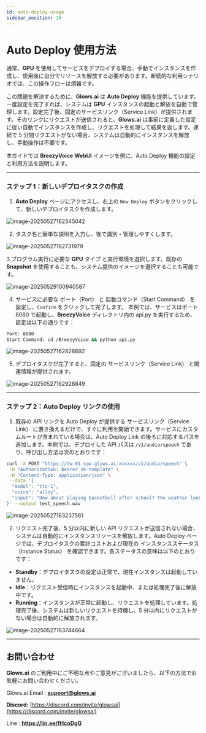 ```yaml
---
id: auto-deploy-usage
sidebar_position: 16
---
```


# Auto Deploy 使用方法

通常、**GPU** を使用してサービスをデプロイする場合、手動でインスタンスを作成し、使用後に自分でリソースを解放する必要があります。断続的な利用シナリオでは、この操作フローは煩雑です。

この問題を解決するために、**Glows.ai** は **Auto Deploy** 機能を提供しています。一度設定を完了すれば、システムは **GPU** インスタンスの起動と解放を自動で管理します。設定完了後、固定のサービスリンク（Service Link）が提供されます。そのリンクにリクエストが送信されると、**Glows.ai** は事前に定義した設定に従い自動でインスタンスを作成し、リクエストを処理して結果を返します。連続で 5 分間リクエストがない場合、システムは自動的にインスタンスを解放し、手動操作は不要です。

本ガイドでは **BreezyVoice WebUI** イメージを例に、Auto Deploy 機能の設定と利用方法を説明します。

---

### ステップ 1：新しいデプロイタスクの作成

1. **Auto Deploy** ページにアクセスし、右上の `New Deploy` ボタンをクリックして、新しいデプロイタスクを作成します。

![image-20250527162345042](../../../../../docs/docs-images/p13/14.png)

2. タスク名と簡単な説明を入力し、後で識別・管理しやすくします。

![image-20250527162731979](../../../../../docs/docs-images/p13/15.png)

3.プログラム実行に必要な **GPU** タイプ と実行環境を選択します。既存の **Snapshot** を使用することも、システム提供のイメージを選択することも可能です。

![image-20250529100940587](../../../../../docs/docs-images/p13/20.png)

4. サービスに必要な ポート（Port） と 起動コマンド（Start Command） を設定し、`Confirm` をクリックして完了します。
本例では、サービスはポート 8080 で起動し、**BreezyVoice** ディレクトリ内の api.py を実行するため、設定は以下の通りです：

```bash
Port: 8080
Start Command: cd /BreezyVoice && python api.py
```

![image-20250527162828692](../../../../../docs/docs-images/p13/16.png)

5. デプロイタスクが完了すると、固定の サービスリンク（Service Link） と関連情報が提供されます。

![image-20250527162928849](../../../../../docs/docs-images/p13/17.png)

---

### ステップ 2：Auto Deploy リンクの使用

1. 既存の API リンクを Auto Deploy が提供する サービスリンク（Service Link） に置き換えるだけで、すぐに利用を開始できます。サービスにカスタムルートが含まれている場合は、Auto Deploy Link の後ろに対応するパスを追加します。本例では、デプロイした API パスは `/v1/audio/speech` であり、呼び出し方法は次のとおりです：

```bash
curl -X POST "https://tw-01.sgw.glows.ai:xxxxxx/v1/audio/speech" \
 -H "Authorization: Bearer sk-template" \
 -H "Content-Type: application/json" \
 --data '{
  "model": "tts-1",
  "voice": "alloy",
  "input": "How about playing basketball after school? The weather looks great today."
}' --output test_speech.wav
```

![image-20250527163237581](../../../../../docs/docs-images/p13/18.png)

2. リクエスト完了後、5 分以内に新しい API リクエストが送信されない場合、システムは自動的にインスタンスリソースを解放します。Auto Deploy ページでは、デプロイタスクの累計コストおよび現在の インスタンスステータス（Instance Status） を確認できます。各ステータスの意味は以下のとおりです：

- **Standby**：デプロイタスクの設定は正常で、現在インスタンスは起動していません。
- **Idle**：リクエスト受信時にインスタンスを起動中、または処理完了後に解放中です。
- **Running**：インスタンスが正常に起動し、リクエストを処理しています。処理完了後、システムは新しいリクエストを待機し、5 分以内にリクエストがない場合は自動的に解放されます。

![image-20250527163744664](../../../../../docs/docs-images/p13/19.png)

---

## お問い合わせ

**Glows.ai** のご利用中にご不明な点やご意見がございましたら、以下の方法でお気軽にお問い合わせください。

Glows.ai Email : **support@glows.ai**

**Discord:** [https://discord.com/invite/glowsai](https://discord.com/invite/glowsai)

Line : **https://lin.ee/fHcoDgG**
